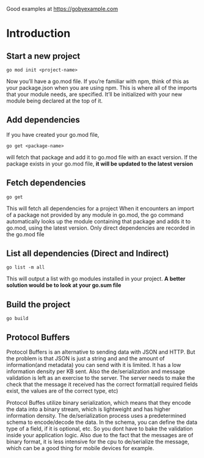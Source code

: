 Good examples at https://gobyexample.com

# Introduction 
## Start a new project
```
go mod init <project-name>
```
Now you’ll have a go.mod file. If you’re familiar with npm, think of this as your package.json when you are using npm. This is where all of the imports that your module needs, are specified. It’ll be initialized with your new module being declared at the top of it.

## Add dependencies
If you have created your go.mod file, 
```
go get <package-name>
```
will fetch that package and add it to go.mod file with an exact version.
If the package exists in your go.mod file, **it will be updated to the latest version**

## Fetch dependencies
```
go get
```
This will fetch all dependencies for a project
When it encounters an import of a package not provided by any module in go.mod, the go command automatically looks up the module containing that package and adds it to go.mod, using the latest version.
Only direct dependencies are recorded in the go.mod file

## List all dependencies (Direct and Indirect)
```
go list -m all
```
This will output a list with go modules installed in your project.
**A better solution would be to look at your go.sum file**



## Build the project
```
go build
```















## Protocol Buffers

Protocol Buffers is an alternative to sending data with JSON and HTTP. But the problem is that JSON is just a string and and the amount of information(and metadata) you can send with it is limited. It has a low information density per KB sent. Also the de/serialization and message validation is left as an exercise to the server. The server needs to make the check that the message it received has the correct format(all required fields exist, the values are of the correct type, etc)

Protocol Buffes utilize binary serialization, which means that they encode the data into a binary stream, which is lightweight and has higher information density.
The de/serialization process uses a predetermined schema to encode/decode the data. In the schema, you can define the data type of a field, if it is optional, etc. So you dont have to bake the validation inside your application logic.
Also due to the fact that the messages are of binary format, it is less intensive for the cpu to de/serialize the message, which can be a good thing for mobile devices for example. 


